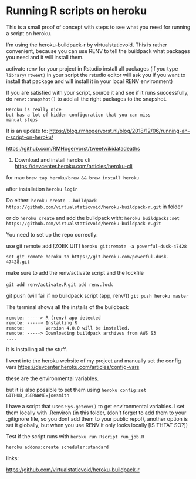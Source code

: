 # Running R scripts on heroku


This is a small proof of concept with steps to see what you need for running a script on heroku. 

I'm using the heroku-buildpack-r by virtualstaticvoid. 
This is rather convenient, because you can use RENV to tell the 
buildpack what packages you need and it will install them.

activate renv for your project in Rstudio
install all packages (if you type `library(rtweet)` in your script the rstudio editor will ask you if you want to install that package and will install it in your local RENV environment)

If you are satisfied with your script, source it and see if it runs successfully, do `renv::snapshot()` to add all the right packages to the snapshot.


```
Heroku is really nice
but has a lot of hidden configuration that you can miss
manual steps
```


It is an update to: https://blog.rmhogervorst.nl/blog/2018/12/06/running-an-r-script-on-heroku/

https://github.com/RMHogervorst/tweetwikidatadeaths

1. Download and install heroku cli
https://devcenter.heroku.com/articles/heroku-cli

for mac `brew tap heroku/brew && brew install heroku`

after installation
`heroku login`

Do either:
`heroku create --buildpack https://github.com/virtualstaticvoid/heroku-buildpack-r.git` in folder 

or do `heroku create` and add the buildpack with:
`heroku buildpacks:set https://github.com/virtualstaticvoid/heroku-buildpack-r.git`

You need to set up the repo correctly:

use git remote add [ZOEK UIT]
`heroku git:remote -a powerful-dusk-47428`

```
set git remote heroku to https://git.heroku.com/powerful-dusk-47428.git
```

make sure to add the renv/activate script and the lockfile

`git add renv/activate.R`
`git add renv.lock`

git push (will fail if no buildpack script (app, renv/))
`git push heroku master`

The terminal shows all the installs of the buildback
```
remote: -----> R (renv) app detected
remote: -----> Installing R
remote:        Version 4.0.0 will be installed.
remote: -----> Downloading buildpack archives from AWS S3
....
```

it is installing all the stuff. 

I went into the heroku website of my project and manually
set the config vars <https://devcenter.heroku.com/articles/config-vars>

these are the environmental variables. 

but it is also possible to set them using `heroku config:set GITHUB_USERNAME=joesmith`

I have  a script that uses `Sys.getenv()` to get environmental
variables. I set them locally with .Renviron (in this folder, (don't forget to add them to your .gitignore file, so you dont add them to your public repo!), another option is set it globally, but when you use RENV it only looks locally [IS THTAT SO?])


Test if the script runs with `heroku run Rscript run_job.R`


```
heroku addons:create scheduler:standard
```

links:

https://github.com/virtualstaticvoid/heroku-buildpack-r

